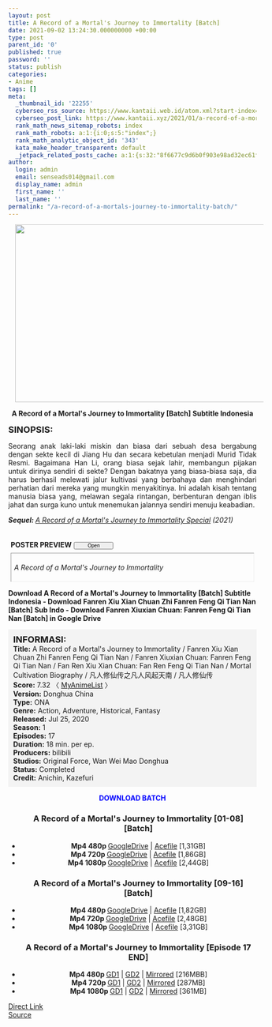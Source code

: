 ```yaml
---
layout: post
title: A Record of a Mortal's Journey to Immortality [Batch]
date: 2021-09-02 13:24:30.000000000 +00:00
type: post
parent_id: '0'
published: true
password: ''
status: publish
categories:
- Anime
tags: []
meta:
  _thumbnail_id: '22255'
  cyberseo_rss_source: https://www.kantaii.web.id/atom.xml?start-index=1&max-results=150
  cyberseo_post_link: https://www.kantaii.xyz/2021/01/a-record-of-a-mortals-journey-to-immortality-batch.html
  rank_math_news_sitemap_robots: index
  rank_math_robots: a:1:{i:0;s:5:"index";}
  rank_math_analytic_object_id: '343'
  kata_make_header_transparent: default
  _jetpack_related_posts_cache: a:1:{s:32:"8f6677c9d6b0f903e98ad32ec61f8deb";a:2:{s:7:"expires";i:1658531918;s:7:"payload";a:3:{i:0;a:1:{s:2:"id";i:27526;}i:1;a:1:{s:2:"id";i:27540;}i:2;a:1:{s:2:"id";i:27538;}}}}
author:
  login: admin
  email: senseads014@gmail.com
  display_name: admin
  first_name: ''
  last_name: ''
permalink: "/a-record-of-a-mortals-journey-to-immortality-batch/"
---
```

<div class="separator" style="clear: both; text-align: center;"><a href="https://1.bp.blogspot.com/-N3fwzTRY4ko/X_pu7nPHCKI/AAAAAAAADoQ/RO6Kt86eVH4NRoAhy7zQMzN9uFJgXYqswCLcBGAsYHQ/s1365/A%2BRecord%2Bof%2Ba%2BMortal%2527s%2BJourney%2Bto%2BImmortality%2Bn.jpg" style="margin-left: 1em; margin-right: 1em;"><img border="0" data-original-height="767" data-original-width="1365" height="360" src="{{ site.baseurl }}/assets/2021/09/A%2BRecord%2Bof%2Ba%2BMortal%2527s%2BJourney%2Bto%2BImmortality%2Bn.jpg" width="640" /></a></div>
<p>
<div style="text-align: center;"><b>A Record of a Mortal's Journey to Immortality [Batch] Subtitle Indonesia</b></p>
</div>
<p><b><span style="font-size: large;">SINOPSIS:</span></b>
<div style="text-align: justify;">Seorang anak laki-laki miskin dan biasa dari sebuah desa bergabung dengan sekte kecil di Jiang Hu dan secara kebetulan menjadi Murid Tidak Resmi. Bagaimana Han Li, orang biasa sejak lahir, membangun pijakan untuk dirinya sendiri di sekte? Dengan bakatnya yang biasa-biasa saja, dia harus berhasil melewati jalur kultivasi yang berbahaya dan menghindari perhatian dari mereka yang mungkin menyakitinya. Ini adalah kisah tentang manusia biasa yang, melawan segala rintangan, berbenturan dengan iblis jahat dan surga kuno untuk menemukan jalannya sendiri menuju keabadian.</p>
<p><i><b>Sequel: </b></i><i><a href="https://www.kantaii.xyz/2021/02/a-record-of-a-mortals-journey-to-immortality-special-batch.html" target="_blank" rel="noopener">A Record of a Mortal's Journey to Immortality Special</a> (2021)</i></p>
<p><a name="more"></a>
<div style="margin: 5px;">
<div class="smallfont" style="margin-bottom: 2px;"><span style="font-weight: bold;"><br />POSTER PREVIEW</span><input onclick="if (this.parentNode.parentNode.getElementsByTagName('div')[1].getElementsByTagName('div')[0].style.display != '') { this.parentNode.parentNode.getElementsByTagName('div')[1].getElementsByTagName('div')[0].style.display = ''; this.innerText = ''; this.value = ' Close..'; } else { this.parentNode.parentNode.getElementsByTagName('div')[1].getElementsByTagName('div')[0].style.display = 'none'; this.innerText = ''; this.value = ' Clik Here'; }" style="font-size: 10px; margin: 5px; padding: 0px; width: 80px;" type="button" value="Open" /></div>
<div class="alt2" style="border: 1px inset; margin: 0px; padding: 6px;">
<div style="display: none;">
<div class="separator" style="clear: both; text-align: center;"><a href="https://1.bp.blogspot.com/-N3fwzTRY4ko/X_pu7nPHCKI/AAAAAAAADoQ/RO6Kt86eVH4NRoAhy7zQMzN9uFJgXYqswCLcBGAsYHQ/s1365/A%2BRecord%2Bof%2Ba%2BMortal%2527s%2BJourney%2Bto%2BImmortality%2Bn.jpg" style="margin-left: 1em; margin-right: 1em;"><img border="0" data-original-height="767" data-original-width="1365" height="360" src="{{ site.baseurl }}/assets/2021/09/A%2BRecord%2Bof%2Ba%2BMortal%2527s%2BJourney%2Bto%2BImmortality%2Bn.jpg" width="640" /></a></div>
<p>
<div class="separator" style="clear: both; text-align: center;"><a href="https://1.bp.blogspot.com/-l6fj9NOia6c/X_pu7aOqHYI/AAAAAAAADoM/QF69eReqgfcQzlqTeqx9sUW7M2dP1859ACLcBGAsYHQ/s1365/A%2BRecord%2Bof%2Ba%2BMortal%2527s%2BJourney%2Bto%2BImmortality%2Bm.jpg" style="margin-left: 1em; margin-right: 1em;"><img border="0" data-original-height="767" data-original-width="1365" height="360" src="{{ site.baseurl }}/assets/2021/09/A%2BRecord%2Bof%2Ba%2BMortal%2527s%2BJourney%2Bto%2BImmortality%2Bm.jpg" width="640" /></a></div>
<p>
<div class="separator" style="clear: both; text-align: center;"><a href="https://1.bp.blogspot.com/-j_PEAMsdCp8/X_pu7DYzT0I/AAAAAAAADoI/rKPwZ8sMdg4Zb1ug4vydw8NJQdsi7HTdACLcBGAsYHQ/s1363/A%2BRecord%2Bof%2Ba%2BMortal%2527s%2BJourney%2Bto%2BImmortality%2Bl.jpg" style="margin-left: 1em; margin-right: 1em;"><img border="0" data-original-height="767" data-original-width="1363" height="360" src="{{ site.baseurl }}/assets/2021/09/A%2BRecord%2Bof%2Ba%2BMortal%2527s%2BJourney%2Bto%2BImmortality%2Bl.jpg" width="640" /></a></div>
<p>
<div class="separator" style="clear: both; text-align: center;"><a href="https://1.bp.blogspot.com/-Fz7vXw5KyQA/X_pu6rSdEqI/AAAAAAAADoE/-A4aQXY5CvIC1_A1n8R_pH1tCYOKsDm6wCLcBGAsYHQ/s1363/A%2BRecord%2Bof%2Ba%2BMortal%2527s%2BJourney%2Bto%2BImmortality%2Bk.jpg" style="margin-left: 1em; margin-right: 1em;"><img border="0" data-original-height="767" data-original-width="1363" height="360" src="{{ site.baseurl }}/assets/2021/09/A%2BRecord%2Bof%2Ba%2BMortal%2527s%2BJourney%2Bto%2BImmortality%2Bk.jpg" width="640" /></a></div>
<p>
<div class="separator" style="clear: both; text-align: center;"><a href="https://1.bp.blogspot.com/-8zoSkU3oU5c/X_pu6AcXjxI/AAAAAAAADoA/QZtFGvRwLTUwghTJvkA8skw14WZiaHTSACLcBGAsYHQ/s1728/A%2BRecord%2Bof%2Ba%2BMortal%2527s%2BJourney%2Bto%2BImmortality%2Bj.jpg" style="margin-left: 1em; margin-right: 1em;"><img border="0" data-original-height="1080" data-original-width="1728" height="400" src="{{ site.baseurl }}/assets/2021/09/A%2BRecord%2Bof%2Ba%2BMortal%2527s%2BJourney%2Bto%2BImmortality%2Bj.jpg" width="640" /></a></div>
<p>
<div class="separator" style="clear: both; text-align: center;"><a href="https://1.bp.blogspot.com/-WHGFaPq-QM8/X_pu5s6pfMI/AAAAAAAADn8/Q8p1vTy8j8ULDuO1egZ9V5Ewb-NpgMztQCLcBGAsYHQ/s960/A%2BRecord%2Bof%2Ba%2BMortal%2527s%2BJourney%2Bto%2BImmortality%2Bi.jpg" style="margin-left: 1em; margin-right: 1em;"><img border="0" data-original-height="600" data-original-width="960" height="400" src="{{ site.baseurl }}/assets/2021/09/A%2BRecord%2Bof%2Ba%2BMortal%2527s%2BJourney%2Bto%2BImmortality%2Bi.jpg" width="640" /></a></div>
<p>
<div class="separator" style="clear: both; text-align: center;"><a href="https://1.bp.blogspot.com/-dywFcMC71xc/X_pu5bzSEcI/AAAAAAAADn4/t19Fsa-oJyYIoRALDx6J39tX2lAggqcagCLcBGAsYHQ/s512/A%2BRecord%2Bof%2Ba%2BMortal%2527s%2BJourney%2Bto%2BImmortality%2Bh.jpg" style="margin-left: 1em; margin-right: 1em;"><img border="0" data-original-height="288" data-original-width="512" height="360" src="{{ site.baseurl }}/assets/2021/09/A%2BRecord%2Bof%2Ba%2BMortal%2527s%2BJourney%2Bto%2BImmortality%2Bh.jpg" width="640" /></a></div>
<p>
<div class="separator" style="clear: both; text-align: center;"><a href="https://1.bp.blogspot.com/-Til_y-RN5ao/X_pu5LsRlvI/AAAAAAAADn0/idUc74LytkMBvurcl5t9ullV7xmhYTtHwCLcBGAsYHQ/s960/A%2BRecord%2Bof%2Ba%2BMortal%2527s%2BJourney%2Bto%2BImmortality%2Bg.jpg" style="margin-left: 1em; margin-right: 1em;"><img border="0" data-original-height="600" data-original-width="960" height="400" src="{{ site.baseurl }}/assets/2021/09/A%2BRecord%2Bof%2Ba%2BMortal%2527s%2BJourney%2Bto%2BImmortality%2Bg.jpg" width="640" /></a></div>
<p>
<div class="separator" style="clear: both; text-align: center;"><a href="https://1.bp.blogspot.com/-lQm-ko47JEY/X_pu4wQSIWI/AAAAAAAADnw/Eu-f2YUDIXU6OE52nWponEAjYwxs6I7jgCLcBGAsYHQ/s1280/A%2BRecord%2Bof%2Ba%2BMortal%2527s%2BJourney%2Bto%2BImmortality%2Bf.jpg" style="margin-left: 1em; margin-right: 1em;"><img border="0" data-original-height="720" data-original-width="1280" height="360" src="{{ site.baseurl }}/assets/2021/09/A%2BRecord%2Bof%2Ba%2BMortal%2527s%2BJourney%2Bto%2BImmortality%2Bf.jpg" width="640" /></a></div>
<p>
<div class="separator" style="clear: both; text-align: center;"><a href="https://1.bp.blogspot.com/-7gWRTiqDe_c/X_pu4g163uI/AAAAAAAADns/E46dEqatDz4axGTi4opjoltWqyN2HgEbACLcBGAsYHQ/s1920/A%2BRecord%2Bof%2Ba%2BMortal%2527s%2BJourney%2Bto%2BImmortality%2Be.jpg" style="margin-left: 1em; margin-right: 1em;"><img border="0" data-original-height="1080" data-original-width="1920" height="360" src="{{ site.baseurl }}/assets/2021/09/A%2BRecord%2Bof%2Ba%2BMortal%2527s%2BJourney%2Bto%2BImmortality%2Be.jpg" width="640" /></a></div>
<p>
<div class="separator" style="clear: both; text-align: center;"><a href="https://1.bp.blogspot.com/-6JF-b-bRE3w/X_pu4bDF2uI/AAAAAAAADno/TqpK9TxseBcsqXYzWTPo1lcykEh0UrluQCLcBGAsYHQ/s1907/A%2BRecord%2Bof%2Ba%2BMortal%2527s%2BJourney%2Bto%2BImmortality%2Bd.jpg" style="margin-left: 1em; margin-right: 1em;"><img border="0" data-original-height="1073" data-original-width="1907" height="360" src="{{ site.baseurl }}/assets/2021/09/A%2BRecord%2Bof%2Ba%2BMortal%2527s%2BJourney%2Bto%2BImmortality%2Bd.jpg" width="640" /></a></div>
<p>
<div class="separator" style="clear: both; text-align: center;"><a href="https://1.bp.blogspot.com/-Pn6YAlHzyD0/X_pu3ZiSa4I/AAAAAAAADnc/r52hlnZ9mt4ItbQDtejBmtmz4ASgMFjTQCLcBGAsYHQ/s1280/A%2BRecord%2Bof%2Ba%2BMortal%2527s%2BJourney%2Bto%2BImmortality%2Bc.jpg" style="margin-left: 1em; margin-right: 1em;"><img border="0" data-original-height="720" data-original-width="1280" height="360" src="{{ site.baseurl }}/assets/2021/09/A%2BRecord%2Bof%2Ba%2BMortal%2527s%2BJourney%2Bto%2BImmortality%2Bc.jpg" width="640" /></a></div>
<p>
<div class="separator" style="clear: both; text-align: center;"><a href="https://1.bp.blogspot.com/-vrOAaGm_imw/X_pu3o3kylI/AAAAAAAADnk/WQxtTRyWD94V6ZKmi4rPnyhCk3mXa7WUQCLcBGAsYHQ/s1280/A%2BRecord%2Bof%2Ba%2BMortal%2527s%2BJourney%2Bto%2BImmortality%2Bb.jpg" style="margin-left: 1em; margin-right: 1em;"><img border="0" data-original-height="720" data-original-width="1280" height="360" src="{{ site.baseurl }}/assets/2021/09/A%2BRecord%2Bof%2Ba%2BMortal%2527s%2BJourney%2Bto%2BImmortality%2Bb.jpg" width="640" /></a></div>
<p>
<div class="separator" style="clear: both; text-align: center;"><a href="https://1.bp.blogspot.com/-6QvFLNUXBHg/X_pu3YFjx-I/AAAAAAAADng/OelOhyEcM4ImRV0qiu0OgQhCozWPVcCiQCLcBGAsYHQ/s1000/A%2BRecord%2Bof%2Ba%2BMortal%2527s%2BJourney%2Bto%2BImmortality%2Ba.jpg" style="margin-left: 1em; margin-right: 1em;"><img border="0" data-original-height="1000" data-original-width="680" height="640" src="{{ site.baseurl }}/assets/2021/09/A%2BRecord%2Bof%2Ba%2BMortal%2527s%2BJourney%2Bto%2BImmortality%2Ba.jpg" width="436" /></a></div>
<p></div>
<p><em>A Record of a Mortal's Journey to Immortality</em></div>
</div>
</div>
<p><b>Download A Record of a Mortal's Journey to Immortality [Batch] Subtitle Indonesia - Download Fanren Xiu Xian Chuan Zhi Fanren Feng Qi Tian Nan [Batch] Sub Indo - Download Fanren Xiuxian Chuan: Fanren Feng Qi Tian Nan [Batch] in Google Drive</b></p>
<div style="background-color: #f3f3f3; padding: 10px; text-align: left;"><b><span style="font-size: large;">INFORMASI:</span></b><br /><b>Title:</b> A Record of a Mortal's Journey to Immortality / Fanren Xiu Xian Chuan Zhi Fanren Feng Qi Tian Nan / Fanren Xiuxian Chuan: Fanren Feng Qi Tian Nan / Fan Ren Xiu Xian Chuan: Fan Ren Feng Qi Tian Nan / Mortal Cultivation Biography / 凡人修仙传之凡人风起天南 / 凡人修仙传<br /><b>Score:</b> 7.32 〈 <a href="https://myanimelist.net/anime/41219/Fanren_Xiu_Xian_Chuan_Zhi_Fanren_Feng_Qi_Tian_Nan" target="_blank" rel="noopener">MyAnimeList</a> 〉<br /><b>Version:</b> Donghua China<br /><b>Type:</b> ONA<br /><b>Genre:</b> Action, Adventure, Historical, Fantasy<br /><b>Released:</b> Jul 25, 2020<br /><b>Season:</b> 1<br /><b>Episodes:</b> 17<br /><b>Duration:</b> 18 min. per ep.<br /><b>Producers:</b> bilibili<br /><b>Studios:</b> Original Force, Wan Wei Mao Donghua<br /><b>Status:</b> Completed<br /><b>Credit:</b> Anichin, Kazefuri</div>
<p>
<div style="text-align: center;"><b><span style="color: blue;">DOWNLOAD BATCH</span></b></div>
<div class="dl">
<ul />
<h3 style="text-align: center;">A Record of a Mortal's Journey to Immortality [01-08] [Batch]</h3>
<li style="text-align: center;"><b>Mp4 480p </b><a href="https://semawur.com/lBz06Z9Y" target="_blank" rel="noopener">GoogleDrive</a> | <a href="https://apk.miuiku.com/j37dnFipf" target="_blank" rel="noopener">Acefile</a> [1,31GB]</li>
<li style="text-align: center;"><b>Mp4 720p </b><a href="https://semawur.com/LRrqwPFf2KC8" target="_blank" rel="noopener">GoogleDrive</a> | <a href="https://apk.miuiku.com/fEaBWOnKJ" target="_blank" rel="noopener">Acefile</a> [1,86GB]</li>
<li style="text-align: center;"><b>Mp4 1080p </b><a href="https://semawur.com/XnAFhSf8GOgY" target="_blank" rel="noopener">GoogleDrive</a> | <a href="https://apk.miuiku.com/J6sp09" target="_blank" rel="noopener">Acefile</a> [2,44GB]</li>
</div>
<div class="dl">
<ul />
<h3 style="text-align: center;">A Record of a Mortal's Journey to Immortality [09-16] [Batch]</h3>
<li style="text-align: center;"><b>Mp4 480p </b><a href="https://semawur.com/eJGjfOJj" target="_blank" rel="noopener">GoogleDrive</a> | <a href="https://apk.miuiku.com/Tz2ebnQ" target="_blank" rel="noopener">Acefile</a> [1,82GB]</li>
<li style="text-align: center;"><b>Mp4 720p </b><a href="https://semawur.com/28IY" target="_blank" rel="noopener">GoogleDrive</a> | <a href="https://apk.miuiku.com/x5Amq6xkR2" target="_blank" rel="noopener">Acefile</a> [2,48GB]</li>
<li style="text-align: center;"><b>Mp4 1080p </b><a href="https://semawur.com/KZ6I" target="_blank" rel="noopener">GoogleDrive</a> | <a href="https://apk.miuiku.com/qOaWIg" target="_blank" rel="noopener">Acefile</a> [3,31GB]</li>
</div>
<div class="dl">
<ul />
<h3 style="text-align: center;">A Record of a Mortal's Journey to Immortality [Episode 17 END]</h3>
<li style="text-align: center;"><b>Mp4 480p </b><a href="https://apk.miuiku.com/nj9W9V37X" target="_blank" rel="noopener">GD1</a> | <a href="https://semawur.com/4vOPeQeWVCBu" target="_blank" rel="noopener">GD2</a> | <a href="https://apk.miuiku.com/j4YY8" target="_blank" rel="noopener">Mirrored</a> [216MBB]</li>
<li style="text-align: center;"><b>Mp4 720p </b><a href="https://apk.miuiku.com/maob9PA" target="_blank" rel="noopener">GD1</a> | <a href="https://semawur.com/S4lo8Pn38H" target="_blank" rel="noopener">GD2</a> | <a href="https://apk.miuiku.com/WDSt1v" target="_blank" rel="noopener">Mirrored</a> [287MB]</li>
<li style="text-align: center;"><b>Mp4 1080p </b><a href="https://apk.miuiku.com/KNhCa" target="_blank" rel="noopener">GD1</a> | <a href="https://semawur.com/TX9WQ8d" target="_blank" rel="noopener">GD2</a> | <a href="https://apk.miuiku.com/gSywBI" target="_blank" rel="noopener">Mirrored</a> [361MB]</li>
</div>
<link rel="stylesheet" href="https://cdnjs.cloudflare.com/ajax/libs/font-awesome/4.7.0/css/font-awesome.min.css" />
<div class="divbtn"> <a href="https://handymansurrender.com/fihup8buzv?key=94550f7ce39444073321dde3b8782f97" class="btn"><i class="fa fa-download"></i> Direct Link</a> <br /><a href="https://www.kantaii.xyz/2021/01/a-record-of-a-mortals-journey-to-immortality-batch.html">Source</a> </div>
